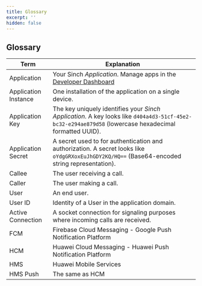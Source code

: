 ```yaml
---
title: Glossary
excerpt: ''
hidden: false
---
```


## Glossary

| Term                 | Explanation                                                                                                                                                            |
| -------------------- | ---------------------------------------------------------------------------------------------------------------------------------------------------------------------- |
| Application          | Your Sinch _Application_. Manage apps in the [Developer Dashboard](https://portal.sinch.com/#/apps) |
| Application Instance | One installation of the application on a single device. |
| Application Key      | The key uniquely identifies your _Sinch Application_. A key looks like `d404a4d3-51cf-45e2-bc32-e294ae879d58` (lowercase hexadecimal formatted UUID). |
| Application Secret   | A secret used to for authentication and authorization. A secret looks like `oYdgGRXoxEuJhGDY2KQ/HQ==` (Base64-encoded string representation). |
| Callee               | The user receiving a call. |
| Caller               | The user making a call. |
| User                 | An end user. |
| User ID              | Identity of a User in the application domain. |
| Active Connection    | A socket connection for signaling purposes where incoming calls are received. |
| FCM|Firebase Cloud Messaging - Google Push Notification Platform|
| HCM|Huawei Cloud Messaging - Huawei Push Notification Platform|
| HMS|Huawei Mobile Services|
| HMS Push|The same as HCM|